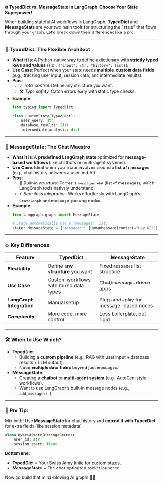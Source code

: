 **🔥 TypedDict vs. MessageState in LangGraph: Choose Your State Superpower!**  

When building stateful AI workflows in LangGraph, **TypedDict** and **MessageState** are your two main tools for structuring the "state" that flows through your graph. Let’s break down their differences like a pro:  

---

### 🧩 **TypedDict: The Flexible Architect**  
- **What it is**: A Python-native way to define a dictionary with **strictly typed keys and values** (e.g., `{"input": str, "history": list}`).  
- **Use Case**: Perfect when your state needs **multiple, custom data fields** (e.g., tracking user input, session data, and intermediate results).  
- **Pros**:  
  - 💡 *Total control*: Define any structure you want.  
  - 🛠️ *Type safety*: Catch errors early with static type checks.  
- **Example**:  
  ```python  
  from typing import TypedDict  

  class CustomState(TypedDict):  
      user_query: str  
      database_results: list  
      intermediate_analysis: dict  
  ```  

---

### 📨 **MessageState: The Chat Maestro**  
- **What it is**: A **predefined LangGraph state** optimized for **message-based workflows** (like chatbots or multi-agent systems).  
- **Use Case**: Ideal when your state revolves around a **list of messages** (e.g., chat history between a user and AI).  
- **Pros**:  
  - 🚀 *Built-in structure*: Forces a `messages` key (list of messages), which LangGraph tools natively understand.  
  - ⚡️ *Seamless integration*: Works effortlessly with LangGraph’s `StateGraph` and message-passing nodes.  
- **Example**:  
  ```python  
  from langgraph.graph import MessageState  

  # State automatically has a "messages" list:  
  state: MessageState = {"messages": [HumanMessage(content="Hey AI!")]}  
  ```  

---

### 💥 **Key Differences**  
| **Feature**          | **TypedDict**                          | **MessageState**                      |  
|----------------------|----------------------------------------|---------------------------------------|  
| **Flexibility**      | Define **any structure** you want      | Fixed `messages` list structure      |  
| **Use Case**         | Custom workflows with mixed data types | Chat/message-driven apps              |  
| **LangGraph Integration** | Manual setup                     | Plug-and-play for message-based nodes |  
| **Complexity**        | More code, more control                | Less boilerplate, but rigid           |  

---

### 🛠️ **When to Use Which?**  
- **TypedDict**:  
  - Building a **custom pipeline** (e.g., RAG with user input + database results + LLM output).  
  - Need **multiple data fields** beyond just messages.  
- **MessageState**:  
  - Creating a **chatbot** or **multi-agent system** (e.g., AutoGen-style workflows).  
  - Want to use LangGraph’s built-in message nodes (e.g., `add_messages()`).  

---

### 🚀 **Pro Tip**:  
Mix both! Use **MessageState** for chat history and **extend it with TypedDict** for extra fields (like session metadata):  
```python  
class HybridState(MessageState):  
    user_id: str  
    session_start: float  
```  

**Bottom line**:  
- **TypedDict** = Your Swiss Army knife for custom states.  
- **MessageState** = The chat-optimized rocket launcher.  

Now go build that mind-blowing AI graph! 🤖✨
